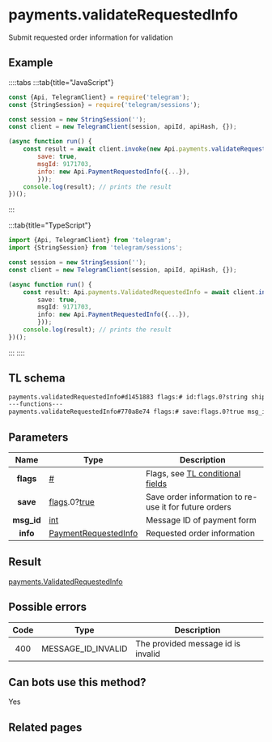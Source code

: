 # payments.validateRequestedInfo

Submit requested order information for validation

## Example

::::tabs
:::tab{title="JavaScript"}

```js
const {Api, TelegramClient} = require('telegram');
const {StringSession} = require('telegram/sessions');

const session = new StringSession('');
const client = new TelegramClient(session, apiId, apiHash, {});

(async function run() {
    const result = await client.invoke(new Api.payments.validateRequestedInfo({
		save: true,
		msgId: 9171703,
		info: new Api.PaymentRequestedInfo({...}),
		}));
    console.log(result); // prints the result
})();

```

:::

:::tab{title="TypeScript"}

```ts
import {Api, TelegramClient} from 'telegram';
import {StringSession} from 'telegram/sessions';

const session = new StringSession('');
const client = new TelegramClient(session, apiId, apiHash, {});

(async function run() {
    const result: Api.payments.ValidatedRequestedInfo = await client.invoke(new Api.payments.validateRequestedInfo({
		save: true,
		msgId: 9171703,
		info: new Api.PaymentRequestedInfo({...}),
		}));
    console.log(result); // prints the result
})();

```

:::
::::

## TL schema

```txt
payments.validatedRequestedInfo#d1451883 flags:# id:flags.0?string shipping_options:flags.1?Vector<ShippingOption> = payments.ValidatedRequestedInfo;
---functions---
payments.validateRequestedInfo#770a8e74 flags:# save:flags.0?true msg_id:int info:PaymentRequestedInfo = payments.ValidatedRequestedInfo;
```

## Parameters

|    Name    | Type                                                                                                                              | Description                                                                                             |
| :--------: | --------------------------------------------------------------------------------------------------------------------------------- | ------------------------------------------------------------------------------------------------------- |
| **flags**  | [#](https://core.telegram.org/type/%23)                                                                                           | Flags, see [TL conditional fields](https://core.telegram.org/mtproto/TL-combinators#conditional-fields) |
|  **save**  | [flags](https://core.telegram.org/mtproto/TL-combinators#conditional-fields).0?[true](https://core.telegram.org/constructor/true) | Save order information to re-use it for future orders                                                   |
| **msg_id** | [int](https://core.telegram.org/type/int)                                                                                         | Message ID of payment form                                                                              |
|  **info**  | [PaymentRequestedInfo](https://core.telegram.org/type/PaymentRequestedInfo)                                                       | Requested order information                                                                             |

## Result

[payments.ValidatedRequestedInfo](https://core.telegram.org/type/payments.ValidatedRequestedInfo)

## Possible errors

| Code | Type               | Description                        |
| :--: | ------------------ | ---------------------------------- |
| 400  | MESSAGE_ID_INVALID | The provided message id is invalid |

## Can bots use this method?

Yes

## Related pages
